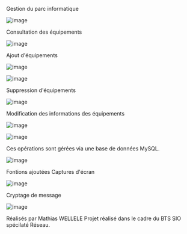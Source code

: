 Gestion du parc informatique

![image](https://github.com/user-attachments/assets/d22a0bb6-9097-4eb5-9cb0-3724f0522dce)

Consultation des équipements

![image](https://github.com/user-attachments/assets/d5cfa8fd-1987-4fe8-9f37-bddbf0bd3333)

Ajout d'équipements

![image](https://github.com/user-attachments/assets/8a26cd3c-3b91-4d41-90d9-554d23a5a918)

![image](https://github.com/user-attachments/assets/82361d4b-66d7-448b-b184-665a99762faf)

Suppression d'équipements

![image](https://github.com/user-attachments/assets/f6dd32bf-7ac4-4624-8f8e-e96dd2edd593)

Modification des informations des équipements

![image](https://github.com/user-attachments/assets/255b9a85-e290-413b-a687-606e426562f8)

![image](https://github.com/user-attachments/assets/7d88b002-603b-4e90-83de-3fce18397c9d)

Ces opérations sont gérées via une base de données MySQL.


![image](https://github.com/user-attachments/assets/a535c9ce-f87f-4893-9450-ec018b817ac9)

Fontions ajoutées
Captures d'écran

![image](https://github.com/user-attachments/assets/953ce98e-6add-4d83-b9a3-3cc308e52f0e)

Cryptage de message

![image](https://github.com/user-attachments/assets/234b64ad-39eb-414e-a76b-5b1e90ecae52)

Réalisés par Mathias WELLELE
Projet réalisé dans le cadre du BTS SIO spécilaté Réseau.

